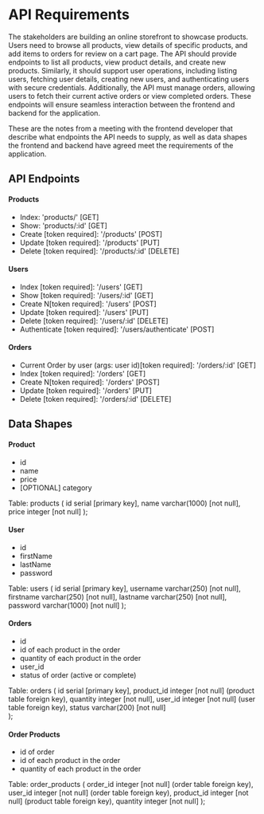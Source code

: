 # API Requirements

The stakeholders are building an online storefront to showcase products. Users need to browse all products, view details of specific products, and add items to orders for review on a cart page. The API should provide endpoints to list all products, view product details, and create new products. Similarly, it should support user operations, including listing users, fetching user details, creating new users, and authenticating users with secure credentials. Additionally, the API must manage orders, allowing users to fetch their current active orders or view completed orders. These endpoints will ensure seamless interaction between the frontend and backend for the application.

These are the notes from a meeting with the frontend developer that describe what endpoints the API needs to supply, as well as data shapes the frontend and backend have agreed meet the requirements of the application.

## API Endpoints

#### Products

- Index: 'products/' [GET]
- Show: 'products/:id' [GET]
- Create [token required]: '/products' [POST]
- Update [token required]: '/products' [PUT]
- Delete [token required]: '/products/:id' [DELETE]

#### Users

- Index [token required]: '/users' [GET]
- Show [token required]: '/users/:id' [GET]
- Create N[token required]: '/users' [POST]
- Update [token required]: '/users' [PUT]
- Delete [token required]: '/users/:id' [DELETE]
- Authenticate [token required]: '/users/authenticate' [POST]

#### Orders

- Current Order by user (args: user id)[token required]: '/orders/:id' [GET]
- Index [token required]: '/orders' [GET]
- Create N[token required]: '/orders' [POST]
- Update [token required]: '/orders' [PUT]
- Delete [token required]: '/orders/:id' [DELETE]

## Data Shapes

#### Product

- id
- name
- price
- [OPTIONAL] category

Table: products (
id serial [primary key],
name varchar(1000) [not null],
price integer [not null]
);

#### User

- id
- firstName
- lastName
- password

Table: users (
id serial [primary key],
username varchar(250) [not null],
firstname varchar(250) [not null],
lastname varchar(250) [not null],
password varchar(1000) [not null]
);

#### Orders

- id
- id of each product in the order
- quantity of each product in the order
- user_id
- status of order (active or complete)

Table: orders (
id serial [primary key],
product_id integer [not null] (product table foreign key),
quantity integer [not null],
user_id integer [not null] (user table foreign key),
status varchar(200) [not null]  
);

#### Order Products

- id of order
- id of each product in the order
- quantity of each product in the order

Table: order_products (
order_id integer [not null] (order table foreign key),
user_id integer [not null] (order table foreign key),
product_id integer [not null] (product table foreign key),
quantity integer [not null]
);
